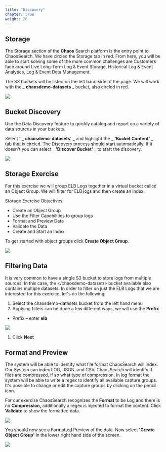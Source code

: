 ```yaml
---
title: "Discovery"
chapter: true
weight: 20
---
```


## Storage

The Storage section of the **Chaos** Search platform is the entry point to ChaosSearch. We have circled the Storage tab in red. From here, you will be able to start solving some of the more common challenges are Customers face around Live Long-Term Log &amp; Event Storage, Historical Log &amp; Event Analytics, Log &amp; Event Data Management.

The S3 buckets will be listed on the left hand side of the page. We will work with the _ **chaosdemo-datasets** _ bucket, also circled in red.

![](/images/storage/storage.jpg)


## Bucket Discovery

Use the Data Discovery feature to quickly catalog and report on a variety of data sources in your buckets.

Select **&#39;** _ **chaosdemo-datasets&#39;** _ and highlight the _ **&#39;Bucket Content&#39;** _ tab that is circled. The Discovery process should start automatically. If it doesn&#39;t you can select _ **&#39;Discover Bucket&#39;** _ to start the discovery.

![](/images/storage/bucketdiscovery.jpg)


## Storage Exercise

For this exercise we will group ELB Logs together in a virtual bucket called an Object Group. We will filter for ELB logs and then create an index.

Storage Exercise Objectives:

- Create an Object Group
- Use the Filter Capabilities to group logs
- Format and Preview Data
- Validate the Data
- Create and Start an Index

To get started with object groups click **Create Object Group**.

![](/images/storage/createobjectgroup.jpg)


## Filtering Data

It is very common to have a single S3 bucket to store logs from multiple sources. In this case, the </chaosdemo-dataset/> bucket available also contains multiple datasets. In order to filter on just the ELB Logs that we are interested for this exercice, let's do the following:

1. Select the chaosdemo-datasets bucket from the left hand menu
2. Applying filters can be done a few different ways, we will use the **Prefix**

  - Prefix – enter **elb**

![](/images/storage/filteringdata.jpg)

1. Click **Next**

## Format and Preview

The system will be able to identify what file format ChaosSearch will index. Our System can index LOG, JSON, and CSV. ChaosSearch will identify if files are compressed, if so what type of compression. In log format the system will be able to write a regex to identify all available capture groups. It&#39;s possible to change or edit the capture groups by clicking on the pencil icon.

For our exercise ChaosSearch recognizes the **Format** to be Log and there is no **Compression,** additionally a regex is injected to format the content. Click **Validate** to show the formatted data.

![](/images/storage/formatandpreview.jpg)

You should now see a Formatted Preview of the data. Now select **&#39;Create Object Group&#39;** in the lower right hand side of the screen.

![](/images/storage/validateandcreate.jpg)